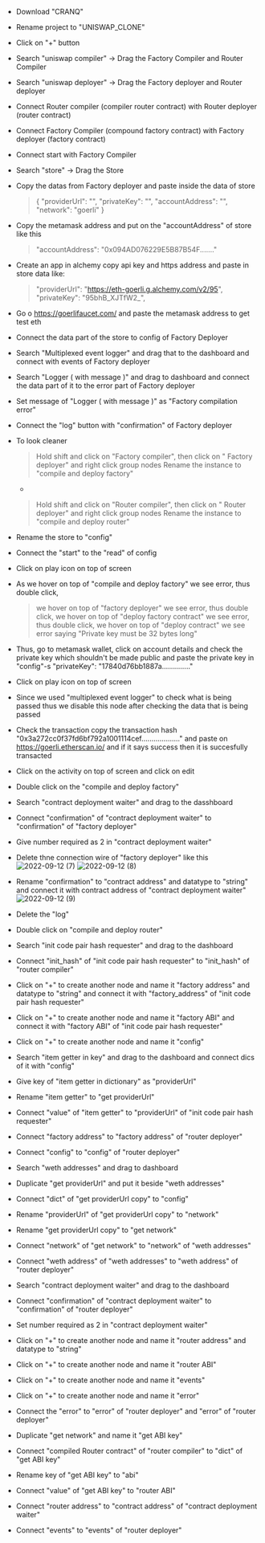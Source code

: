 - Download "CRANQ"
- Rename project to "UNISWAP_CLONE"
- Click on "+" button
- Search "uniswap compiler" -> Drag the Factory Compiler and Router Compiler
- Search "uniswap deployer" -> Drag the Factory deployer and Router deployer
- Connect Router compiler (compiler router contract) with Router deployer (router contract)
- Connect Factory Compiler (compound factory contract) with Factory deployer (factory contract) 
- Connect start with Factory Compiler
- Search "store" -> Drag the Store 
- Copy the datas from Factory deployer and paste inside the data of store 
  > {
        "providerUrl": "",
        "privateKey": "",
        "accountAddress": "",
        "network": "goerli"
    }
- Copy the metamask address and put on the "accountAddress" of store like this 
  > "accountAddress": "0x094AD076229E5B87B54F......."

- Create an app in alchemy copy api key and https address and paste in store data like:
  > "providerUrl": "https://eth-goerli.g.alchemy.com/v2/95",
    "privateKey": "95bhB_XJTfW2_",

- Go o https://goerlifaucet.com/ and paste the metamask address to get test eth
- Connect the data part of the store to config of Factory Deployer
- Search "Multiplexed event logger" and drag that to the dashboard and connect with events of Factory deployer
- Search "Logger ( with message )" and drag to dashboard and connect the data part of it to the error part of Factory deployer
- Set message of "Logger ( with message )" as "Factory compilation error"
- Connect the "log" button with "confirmation" of Factory deployer
- To look cleaner
  > Hold shift and click on "Factory compiler", then click on " Factory deployer" and right click group nodes
  > Rename the instance to "compile and deploy factory"
  -
  > Hold shift and click on "Router compiler", then click on " Router deployer" and right click group nodes
  > Rename the instance to "compile and deploy router"
- Rename the store to "config"
- Connect the "start" to the "read" of config
- Click on play icon on top of screen
- As we hover on top of "compile and deploy factory" we see error,  thus double click,
  > we hover on top of "factory deployer"  we see error,  thus double click,
  > we hover on top of "deploy factory contract"  we see error,  thus double click,
  > we hover on top of "deploy contract"  we see error saying "Private key must be 32 bytes long"
- Thus, go to metamask wallet, click on account details and check the private key which shouldn't be made public and paste the private key in "config"-s "privateKey": "17840d76bb1887a.............."
- Click on play icon on top of screen
- Since we used "multiplexed event logger" to check what is being passed thus we disable this node after checking the data that is being passed
- Check the transaction copy the transaction hash "0x3a272cc0f37fd6bf792a1001114cef..................." and paste on https://goerli.etherscan.io/ and if it says success then it is succesfully transacted
- Click on the activity on top of screen and click on edit
- Double click on the "compile and deploy factory"
- Search "contract deployment waiter" and drag to the dasshboard
- Connect "confirmation" of "contract deployment waiter" to "confirmation" of "factory deployer"
- Give number required as 2 in "contract deployment waiter"
- Delete thne connection wire of "factory deployer" like this 
![2022-09-12 (7)](https://user-images.githubusercontent.com/78967360/189586008-f3a16603-1b4d-49bf-a7d4-2be8441efc00.png)
![2022-09-12 (8)](https://user-images.githubusercontent.com/78967360/189586022-16669da2-32ba-4d44-afb0-33eacf60ed5b.png)

- Rename "confirmation" to "contract address" and datatype to "string" and connect it with contract address of "contract deployment waiter"
![2022-09-12 (9)](https://user-images.githubusercontent.com/78967360/189588799-b418af0f-9adf-4234-ac61-2eadf1f2721f.png)
 - Delete  the "log"
 - Double click on "compile and deploy router"
 - Search "init code pair hash requester" and drag to the dashboard 
 - Connect "init_hash" of "init code pair hash requester" to "init_hash" of "router compiler"
 - Click on "+" to create another node and name it "factory address" and datatype to "string" and connect it with "factory_address" of "init code pair hash requester"
 - Click on "+" to create another node and name it "factory ABI" and connect it with "factory ABI" of "init code pair hash requester"
  - Click on "+" to create another node and name it "config"
  - Search "item getter in key" and drag to the dashboard and connect dics of it with "config"
  - Give key of "item getter in dictionary" as "providerUrl"
  - Rename "item getter" to "get providerUrl"
  - Connect "value" of "item getter" to "providerUrl" of "init code pair hash requester"
  - Connect "factory address" to "factory address" of "router deployer"
  - Connect "config" to "config" of "router deployer"
  - Search "weth addresses" and drag to dashboard
  - Duplicate "get providerUrl" and put it beside "weth addresses"
  - Connect "dict" of "get providerUrl copy" to "config"
  - Rename "providerUrl" of "get providerUrl copy" to "network"
  - Rename "get providerUrl copy" to "get network"
  - Connect "network" of "get network" to "network" of "weth addresses"
  - Connect "weth address" of "weth addresses" to "weth address" of "router deployer"
  - Search "contract deployment waiter" and drag to the dashboard
  - Connect "confirmation" of "contract deployment waiter" to "confirmation" of "router deployer"
  - Set number required as 2 in "contract deployment waiter"
  - Click on "+" to create another node and name it "router address" and datatype to "string"
  - Click on "+" to create another node and name it "router ABI"
  - Click on "+" to create another node and name it "events"
  - Click on "+" to create another node and name it "error"
  - Connect the "error" to "error" of "router deployer" and "error" of "router deployer"
  - Duplicate "get network" and name it "get ABI key"
  - Connect "compiled Router contract" of "router compiler" to "dict" of "get ABI key"
  - Rename key of "get ABI key" to "abi"
  - Connect "value" of "get ABI key" to "router ABI"
  - Connect "router address" to "contract address" of "contract deployment waiter"
  - Connect "events" to "events" of "router deployer"